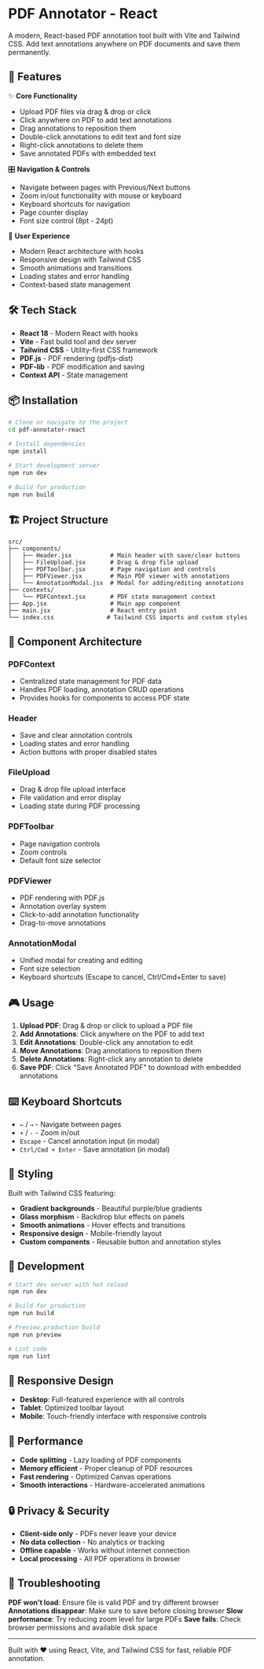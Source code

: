 # PDF Annotator - React

A modern, React-based PDF annotation tool built with Vite and Tailwind CSS. Add text annotations anywhere on PDF documents and save them permanently.

## 🚀 Features

✨ **Core Functionality**
- Upload PDF files via drag & drop or click
- Click anywhere on PDF to add text annotations
- Drag annotations to reposition them
- Double-click annotations to edit text and font size
- Right-click annotations to delete them
- Save annotated PDFs with embedded text

🎛️ **Navigation & Controls**
- Navigate between pages with Previous/Next buttons
- Zoom in/out functionality with mouse or keyboard
- Keyboard shortcuts for navigation
- Page counter display
- Font size control (8pt - 24pt)

💫 **User Experience**
- Modern React architecture with hooks
- Responsive design with Tailwind CSS
- Smooth animations and transitions
- Loading states and error handling
- Context-based state management

## 🛠️ Tech Stack

- **React 18** - Modern React with hooks
- **Vite** - Fast build tool and dev server
- **Tailwind CSS** - Utility-first CSS framework
- **PDF.js** - PDF rendering (pdfjs-dist)
- **PDF-lib** - PDF modification and saving
- **Context API** - State management

## 📦 Installation

```bash
# Clone or navigate to the project
cd pdf-annotator-react

# Install dependencies
npm install

# Start development server
npm run dev

# Build for production
npm run build
```

## 🏗️ Project Structure

```
src/
├── components/
│   ├── Header.jsx           # Main header with save/clear buttons
│   ├── FileUpload.jsx       # Drag & drop file upload
│   ├── PDFToolbar.jsx       # Page navigation and controls
│   ├── PDFViewer.jsx        # Main PDF viewer with annotations
│   └── AnnotationModal.jsx  # Modal for adding/editing annotations
├── contexts/
│   └── PDFContext.jsx       # PDF state management context
├── App.jsx                  # Main app component
├── main.jsx                 # React entry point
└── index.css               # Tailwind CSS imports and custom styles
```

## 🎯 Component Architecture

### **PDFContext**
- Centralized state management for PDF data
- Handles PDF loading, annotation CRUD operations
- Provides hooks for components to access PDF state

### **Header**
- Save and clear annotation controls
- Loading states and error handling
- Action buttons with proper disabled states

### **FileUpload**
- Drag & drop file upload interface
- File validation and error display
- Loading state during PDF processing

### **PDFToolbar**
- Page navigation controls
- Zoom controls
- Default font size selector

### **PDFViewer**
- PDF rendering with PDF.js
- Annotation overlay system
- Click-to-add annotation functionality
- Drag-to-move annotations

### **AnnotationModal**
- Unified modal for creating and editing
- Font size selection
- Keyboard shortcuts (Escape to cancel, Ctrl/Cmd+Enter to save)

## 🎮 Usage

1. **Upload PDF**: Drag & drop or click to upload a PDF file
2. **Add Annotations**: Click anywhere on the PDF to add text
3. **Edit Annotations**: Double-click any annotation to edit
4. **Move Annotations**: Drag annotations to reposition them
5. **Delete Annotations**: Right-click any annotation to delete
6. **Save PDF**: Click "Save Annotated PDF" to download with embedded annotations

## ⌨️ Keyboard Shortcuts

- `←` / `→` - Navigate between pages
- `+` / `-` - Zoom in/out
- `Escape` - Cancel annotation input (in modal)
- `Ctrl/Cmd + Enter` - Save annotation (in modal)

## 🎨 Styling

Built with Tailwind CSS featuring:
- **Gradient backgrounds** - Beautiful purple/blue gradients
- **Glass morphism** - Backdrop blur effects on panels
- **Smooth animations** - Hover effects and transitions
- **Responsive design** - Mobile-friendly layout
- **Custom components** - Reusable button and annotation styles

## 🔧 Development

```bash
# Start dev server with hot reload
npm run dev

# Build for production
npm run build

# Preview production build
npm run preview

# Lint code
npm run lint
```

## 📱 Responsive Design

- **Desktop**: Full-featured experience with all controls
- **Tablet**: Optimized toolbar layout
- **Mobile**: Touch-friendly interface with responsive controls

## 🚀 Performance

- **Code splitting** - Lazy loading of PDF components
- **Memory efficient** - Proper cleanup of PDF resources
- **Fast rendering** - Optimized Canvas operations
- **Smooth interactions** - Hardware-accelerated animations

## 🔒 Privacy & Security

- **Client-side only** - PDFs never leave your device
- **No data collection** - No analytics or tracking
- **Offline capable** - Works without internet connection
- **Local processing** - All PDF operations in browser

## 🐛 Troubleshooting

**PDF won't load**: Ensure file is valid PDF and try different browser
**Annotations disappear**: Make sure to save before closing browser
**Slow performance**: Try reducing zoom level for large PDFs
**Save fails**: Check browser permissions and available disk space

---

Built with ❤️ using React, Vite, and Tailwind CSS for fast, reliable PDF annotation.